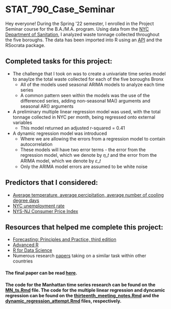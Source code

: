 # STAT_790_Case_Seminar
Hey everyone! During the Spring '22 semester, I enrolled in the Project Seminar course for the B.A./M.A. program. Using data from the [NYC Department of Sanitation](https://data.cityofnewyork.us/City-Government/DSNY-Monthly-Tonnage-Data/ebb7-mvp5), I analyzed waste tonnage collected throughout the five boroughs. The data has been imported into R using an [API](https://dev.socrata.com/foundry/data.cityofnewyork.us/ebb7-mvp5) and the RSocrata package.

## Completed tasks for this project:
* The challenge that I took on was to create a univariate time series model to anaylze the total waste collected for each of the five boroughs Bronx
  + All of the models used seasonal ARIMA models to analyze each time series
  + A common pattern seen within the models was the use of the differenced series, adding non-seasonal MA() arguments and seasonal AR() arguments
* A preliminary multiple linear regression model was used, with the total tonnage collected in NYC per month, being regressed onto external variables
  + This model returned an adjusted r-squared = 0.41
* A dynamic regression model was introduced
  + Where we are allowing the errors from a regression model to contain autocorrelation
  + These models will have two error terms - the error from the regression model, which we denote by 𝜂_𝑡 and the error from the ARIMA model, which we denote by 𝜀_𝑡
  +  Only the ARIMA model errors are assumed to be white noise

## Predictors that I considered:
* [Average temperature, average percipitation, average number of cooling degree days](https://www.weather.gov/wrh/Climate?wfo=okx)
* [NYC unemployment rate](https://statistics.labor.ny.gov/lslaus.shtm)
* [NYS-NJ Consumer Price Index](https://www.bls.gov/regions/new-york-new-jersey/data/xg-tables/ro2xgcpiny1967.htm)

## Resources that helped me complete this project:
* [Forecasting: Principles and Practice, third edition](https://otexts.com/fpp3/)
* [Advanced R](https://adv-r.hadley.nz/index.html)
* [R for Data Science](https://r4ds.had.co.nz/)
* Numerous research [papers](https://cuny620-my.sharepoint.com/:f:/g/personal/daniel_lupercio958_myhunter_cuny_edu/EtBpekWQi1pAi2XUC5W8-r0BC0B39XrX-anDnIfBkssyyA?e=WwiEOH) taking on a similar task within other countries

#### The final paper can be read [here](https://github.com/Lupercio421/STAT_790_Case_Seminar/blob/main/final_paper/Lupercio_Daniel_STAT_790_final_paper.pdf).

#### The code for the Manhattan time series research can be found on the [MN_ts.Rmd](https://github.com/Lupercio421/STAT_790_Case_Seminar/blob/main/Manhattan_time_series/MN_ts.Rmd) file. The code for the multiple linear regression and dyncamic regression can be found on the [thirteenth_meeting_notes.Rmd](https://github.com/Lupercio421/STAT_790_Case_Seminar/blob/main/multiple_linear_regression/thirteenth_meeting_notes.Rmd) and the [dynamic_regression_attempt.Rmd](https://github.com/Lupercio421/STAT_790_Case_Seminar/blob/main/dynamic_regression/dynamic_regression_attempt.Rmd) files, respectively.
